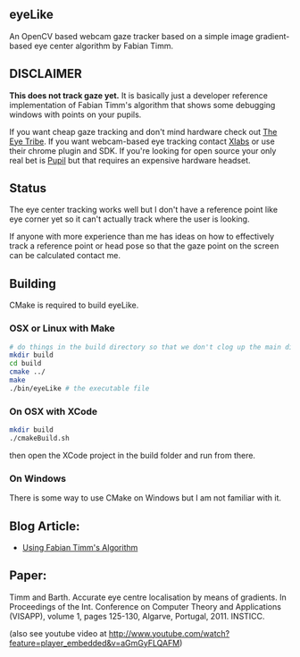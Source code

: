 ## eyeLike
An OpenCV based webcam gaze tracker based on a simple image gradient-based eye center algorithm by Fabian Timm.

## DISCLAIMER
**This does not track gaze yet.** It is basically just a developer reference implementation of Fabian Timm's algorithm that shows some debugging windows with points on your pupils.

If you want cheap gaze tracking and don't mind hardware check out [The Eye Tribe](https://theeyetribe.com/).
If you want webcam-based eye tracking contact [Xlabs](http://xlabsgaze.com/) or use their chrome plugin and SDK.
If you're looking for open source your only real bet is [Pupil](http://pupil-labs.com/) but that requires an expensive hardware headset.

## Status
The eye center tracking works well but I don't have a reference point like eye corner yet so it can't actually track
where the user is looking.

If anyone with more experience than me has ideas on how to effectively track a reference point or head pose
so that the gaze point on the screen can be calculated contact me.

## Building

CMake is required to build eyeLike.

### OSX or Linux with Make
```bash
# do things in the build directory so that we don't clog up the main directory
mkdir build
cd build
cmake ../
make
./bin/eyeLike # the executable file
```

### On OSX with XCode
```bash
mkdir build
./cmakeBuild.sh
```
then open the XCode project in the build folder and run from there.

### On Windows
There is some way to use CMake on Windows but I am not familiar with it.

## Blog Article:
- [Using Fabian Timm's Algorithm](http://thume.ca/projects/2012/11/04/simple-accurate-eye-center-tracking-in-opencv/)

## Paper:
Timm and Barth. Accurate eye centre localisation by means of gradients.
In Proceedings of the Int. Conference on Computer Theory and
Applications (VISAPP), volume 1, pages 125-130, Algarve, Portugal,
2011. INSTICC.

(also see youtube video at http://www.youtube.com/watch?feature=player_embedded&v=aGmGyFLQAFM)
